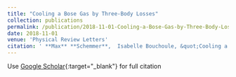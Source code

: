 ```yaml
---
title: "Cooling a Bose Gas by Three-Body Losses"
collection: publications
permalink: /publication/2018-11-01-Cooling-a-Bose-Gas-by-Three-Body-Losses
date: 2018-11-01
venue: 'Physical Review Letters'
citation: ' **Max** **Schemmer**,  Isabelle Bouchoule, &quot;Cooling a Bose Gas by Three-Body Losses.&quot; Physical Review Letters, 2018.'
---
```

Use [Google Scholar](https://scholar.google.com/scholar?q=Cooling+a+Bose+Gas+by+Three+Body+Losses){:target="_blank"} for full citation